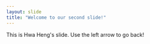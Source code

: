 ```yaml
---
layout: slide
title: "Welcome to our second slide!"
---
```

This is Hwa Heng's slide.
Use the left arrow to go back!